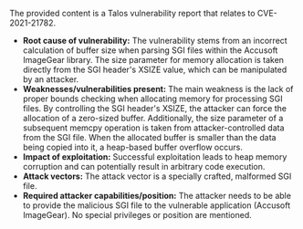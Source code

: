 The provided content is a Talos vulnerability report that relates to CVE-2021-21782.

- **Root cause of vulnerability:** The vulnerability stems from an incorrect calculation of buffer size when parsing SGI files within the Accusoft ImageGear library. The size parameter for memory allocation is taken directly from the SGI header's XSIZE value, which can be manipulated by an attacker.
- **Weaknesses/vulnerabilities present:** The main weakness is the lack of proper bounds checking when allocating memory for processing SGI files. By controlling the SGI header's XSIZE, the attacker can force the allocation of a zero-sized buffer. Additionally, the size parameter of a subsequent memcpy operation is taken from attacker-controlled data from the SGI file. When the allocated buffer is smaller than the data being copied into it, a heap-based buffer overflow occurs.
- **Impact of exploitation:** Successful exploitation leads to heap memory corruption and can potentially result in arbitrary code execution.
- **Attack vectors:** The attack vector is a specially crafted, malformed SGI file.
- **Required attacker capabilities/position:** The attacker needs to be able to provide the malicious SGI file to the vulnerable application (Accusoft ImageGear). No special privileges or position are mentioned.